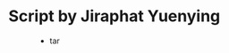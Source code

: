 <h1>Script by Jiraphat Yuenying</h1>

<div style="margin-left:50px">
    <ul>
        <li>tar</li>
    </ul>
</div>
